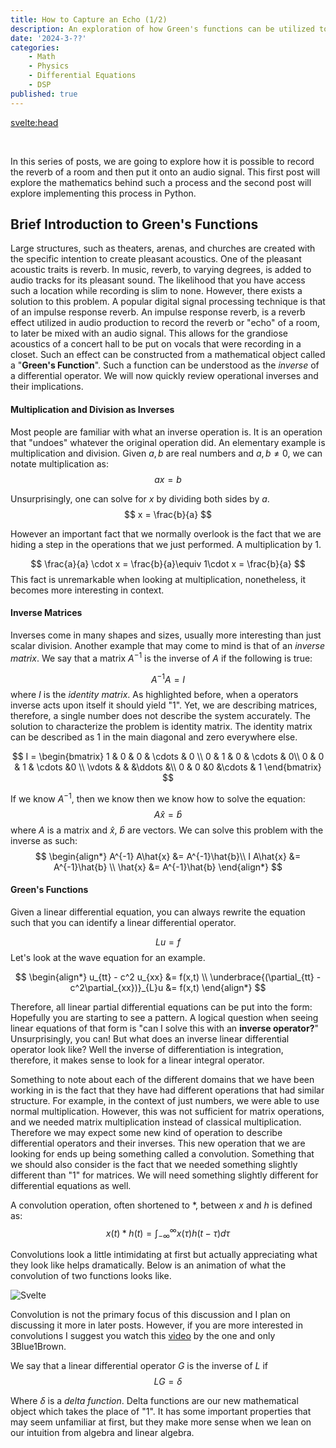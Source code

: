 ```yaml
---
title: How to Capture an Echo (1/2)
description: An exploration of how Green's functions can be utilized to capture a room's echo and put it onto an audio signal. 
date: '2024-3-??'
categories: 
    - Math 
    - Physics
    - Differential Equations
    - DSP
published: true
---
```


<svelte:head>
  <link rel="stylesheet" href="https://cdn.jsdelivr.net/npm/katex@0.13.13/dist/katex.min.css" integrity="sha384-RZU/ijkSsFbcmivfdRBQDtwuwVqK7GMOw6IMvKyeWL2K5UAlyp6WonmB8m7Jd0Hn" crossorigin="anonymous">
</svelte:head>
<br>

In this series of posts, we are going to explore how it is possible to record the reverb of a room and then put it onto an audio signal. This first post will explore the mathematics behind such a process and the second post will explore implementing this process in Python.
<br>


## Brief Introduction to Green's Functions
Large structures, such as theaters, arenas, and churches are created with the specific intention to create pleasant acoustics. One of the pleasant acoustic traits is reverb. In music, reverb, to varying degrees, is added to audio tracks for its pleasant sound. The likelihood that you have access such a location while recording is slim to none. However, there exists a solution to this problem. A popular digital signal processing technique is that of an impulse response reverb. An impulse response reverb, is a reverb effect utilized in audio production to record the reverb or "echo" of a room, to later be mixed with an audio signal. This allows for the grandiose acoustics of a concert hall to be put on vocals that were recording in a closet. Such an effect can be constructed from a mathematical object called a "**Green's Function**". Such a function can be understood as the *inverse* of a differential operator. We will now quickly review operational inverses and their implications.


#### Multiplication and Division as Inverses
Most people are familiar with what an inverse operation is. It is an operation that "undoes" whatever the original operation did. An elementary example is multiplication and division. 
Given $a, b$ are real numbers and $a,b \ne 0$, we can notate multiplication as:
$$
ax = b
$$

Unsurprisingly, one can solve for $x$ by dividing both sides by $a$.
$$
x = \frac{b}{a}
$$

However an important fact that we normally overlook is the fact that we are hiding a step in the operations that we just performed. A multiplication by $1$. 

$$
 \frac{a}{a} \cdot x = \frac{b}{a}\equiv 1\cdot x = \frac{b}{a} 
$$
This fact is unremarkable when looking at multiplication, nonetheless, it becomes more interesting in context. 

#### Inverse Matrices 
Inverses come in many shapes and sizes, usually more interesting than just  scalar division. Another example that may come to mind is that of an *inverse matrix*. We say that a matrix $A^{-1}$ is the inverse of $A$ if the following is true: 

$$
A^{-1}A = I 
$$
where $I$ is the *identity matrix*. As highlighted before, when a operators inverse acts upon itself it should yield "$1$". Yet, we are describing matrices, therefore, a single number does not describe the system accurately. The solution to characterize the problem is identity matrix. The identity matrix can be described as $1$ in the main diagonal and zero everywhere else. 

$$
I = \begin{bmatrix}
1 & 0 & 0 & \cdots & 0 \\ 
0 & 1 & 0 & \cdots & 0\\
0 & 0 & 1 & \cdots &0 \\ 
\vdots & & &\ddots &\\ 
0 & 0 &0 &\cdots & 1
\end{bmatrix}
$$

If we know $A^{-1}$, then we know then we know how to solve the equation: 
$$
A \hat{x} = \hat{b}
$$
where $A$ is a matrix and $\hat{x}$, $\hat{b}$ are vectors. We can solve this problem with the inverse as such:
$$
\begin{align*}
A^{-1} A\hat{x} &= A^{-1}\hat{b}\\
I A\hat{x} &= A^{-1}\hat{b} \\
\hat{x} &= A^{-1}\hat{b}
\end{align*}
$$

#### Green's Functions
Given a linear differential equation, you can always rewrite the equation such that you can identify a linear differential operator.

$$
Lu = f
$$
Let's look at the wave equation for an example.

$$
\begin{align*}
u_{tt} - c^2 u_{xx} &= f(x,t) \\
\underbrace{(\partial_{tt} - c^2\partial_{xx})}_{L}u &= f(x,t)
\end{align*}
$$

Therefore, all linear partial differential equations can be put into the form: 
Hopefully you are starting to see a pattern. A logical question when seeing linear equations of that form is "can I solve this with an **inverse operator?**" Unsurprisingly, you can! But what does an inverse linear differential operator look like? Well the inverse of differentiation is integration, therefore, it makes sense to look for a linear integral operator. 
<br>

Something to note about each of the different domains that we have been working in is the fact that they have had different operations that had similar structure. For example, in the context of just numbers, we were able to use normal multiplication. However, this was not sufficient for matrix operations, and we needed matrix multiplication instead of classical multiplication. Therefore we may expect some new kind of operation to describe differential operators and their inverses. 
This new operation that we are looking for ends up being something called a convolution. Something that we should also consider is the fact that we needed something slightly different than "$1$" for matrices. We will need something slightly different for differential equations as well.
<br>

A convolution operation, often shortened to $*$, between $x$ and $h$ is defined as: 
$$
x(t) * h(t) = \int_{-\infty}^{\infty}x(\tau)h(t-\tau) d\tau
$$

Convolutions look a little intimidating at first but actually appreciating what they look like helps dramatically. Below is an animation of what the convolution of two functions looks like. 
<br>

![Svelte](/How_to_Capture_an_Echo/Convolution.gif)
<br>

Convolution is not the primary focus of this discussion and I plan on discussing it more in later posts. However, if you are more interested in convolutions I suggest you watch this [video](https://youtu.be/KuXjwB4LzSA?si=BqEidoXjih6PHkkv) by the one and only 3Blue1Brown.
<br>

We say that a linear differential operator $G$ is the inverse of $L$ if 
$$
LG = \delta
$$

Where $\delta$ is a *delta function*. Delta functions are our new mathematical object which takes the place of "$1$". It has some important properties that may seem unfamiliar at first, but they make more sense when we lean on our intuition from algebra and linear algebra.  

<!-- It is likely you have picked up on a pattern. When we are given an equations of the form  -->
<!-- $$ -->
<!-- Ax = b -->
<!-- $$ -->


